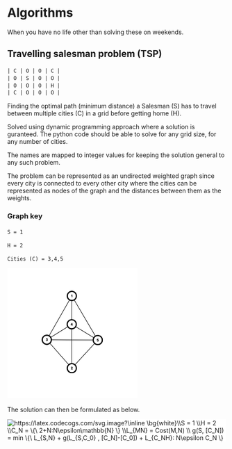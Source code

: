 # Algorithms

When you have no life other than solving these on weekends.

## Travelling salesman problem (TSP)

```txt
| C | O | O | C |
| O | S | O | O |
| O | O | O | H |
| C | O | O | O |
```

Finding the optimal path (minimum distance) a Salesman (S) has to travel between multiple cities (C) in a grid before getting home (H).

Solved using dynamic programming approach where a solution is guranteed.
The python code should be able to solve for any grid size, for any number of cities.

The names are mapped to integer values for keeping the solution general to any such problem.

The problem can be represented as an undirected weighted graph since every city is connected to every other city where the cities can be represented as nodes of the graph and the distances between them as the weights.

### Graph key

`S = 1`

`H = 2`

`Cities (C) = 3,4,5`

<img src="images/tsp_graph.png" alt="tsp_graph" width="300"/>

The solution can then be formulated as below.

<!-- S = 1 \\
H = 2 \\
C_N = \{\ 2+N:N\epsilon\mathbb{N} \}  \\
L_{MN} = Cost(M,N) \\
g(S, [C_N]) = min \{\ L_{S,N} + g(L_{S,C_0} , [C_N]-[C_0]) + L_{C_NH}:
                N\epsilon C_N \} -->

<style>
    img {
        background-color: #FFFFFF;
    }
</style>

<img src="https://latex.codecogs.com/svg.image?\inline&space;\bg{white}\\S&space;=&space;1&space;\\H&space;=&space;2&space;\\C_N&space;=&space;\{\&space;2&plus;N:N\epsilon\mathbb{N}&space;\}&space;&space;\\L_{MN}&space;=&space;Cost(M,N)&space;\\&space;g(S,&space;[C_N])&space;=&space;min&space;\{\&space;L_{S,N}&space;&plus;&space;g(L_{S,C_0}&space;,&space;[C_N]-[C_0])&space;&plus;&space;L_{C_NH}:&space;&space;&space;&space;&space;&space;&space;&space;&space;&space;&space;&space;&space;&space;&space;&space;&space;N\epsilon&space;C_N&space;\}" title="https://latex.codecogs.com/svg.image?\inline \bg{white}\\S = 1 \\H = 2 \\C_N = \{\ 2+N:N\epsilon\mathbb{N} \} \\L_{MN} = Cost(M,N) \\ g(S, [C_N]) = min \{\ L_{S,N} + g(L_{S,C_0} , [C_N]-[C_0]) + L_{C_NH}: N\epsilon C_N \}" />
